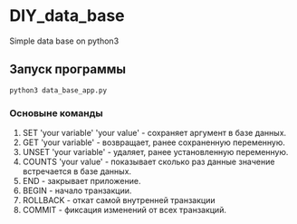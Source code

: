 # DIY_data_base
Simple data base on python3 

## Запуск программы 

`python3 data_base_app.py`

### Основыне команды 

1. SET 'your variable' 'your value' - сохраняет аргумент в базе данных.
2. GET 'your variable' - возвращает, ранее сохраненную переменную.
3. UNSET 'your variable' - удаляет, ранее установленную переменную.
4. COUNTS 'your value' - показывает сколько раз данные значение встречается в базе данных.
6. END - закрывает приложение.
7. BEGIN - начало транзакции.
8. ROLLBACK - откат самой внутренней транзакции
9. COMMIT - фиксация изменений от всех транзакций.
